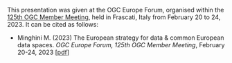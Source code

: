 This presentation was given at the OGC Europe Forum, organised within the [125th OGC Member Meeting](https://portal.ogc.org/meet/?p=default&mid=91), held in Frascati, Italy from February 20 to 24, 2023. It can be cited as follows:

* Minghini M. (2023) The European strategy for data & common European data spaces. _OGC Europe Forum, 125th OGC Member Meeting_, February 20-24, 2023 [[pdf](European-digital-policies_MarcoMinghini_OGC-meeting.pdf)]
